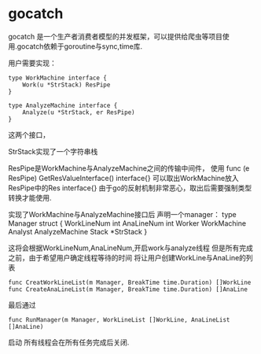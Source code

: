 # gocatch

gocatch 是一个生产者消费者模型的并发框架，可以提供给爬虫等项目使用.gocatch依赖于goroutine与sync,time库.

用户需要实现：

	type WorkMachine interface {
		Work(u *StrStack) ResPipe
	}

	type AnalyzeMachine interface {
		Analyze(u *StrStack, er ResPipe)
	}
这两个接口，

StrStack实现了一个字符串栈

ResPipe是WorkMachine与AnalyzeMachine之间的传输中间件，
使用
	func (e ResPipe) GetResValueInterface() interface{}
可以取出WorkMachine放入ResPipe中的Res interface{}
由于go的反射机制非常恶心，取出后需要强制类型转换才能使用.

实现了WorkMachine与AnalyzeMachine接口后
声明一个manager：
	type Manager struct {
		WorkLineNum int
		AnaLineNum  int
		Worker      WorkMachine
		Analyst     AnalyzeMachine
		Stack       *StrStack
	}

这将会根据WorkLineNum,AnaLineNum,开启work与analyze线程
但是所有完成之前，由于希望用户确定线程等待的时间
将让用户创建WorkLine与AnaLine的列表

	func CreatWorkLineList(m Manager, BreakTime time.Duration) []WorkLine
	func CreateAnaLineList(m Manager, BreakTime time.Duration) []AnaLine
最后通过

	func RunManager(m Manager, WorkLineList []WorkLine, AnaLineList []AnaLine)

启动
所有线程会在所有任务完成后关闭.
